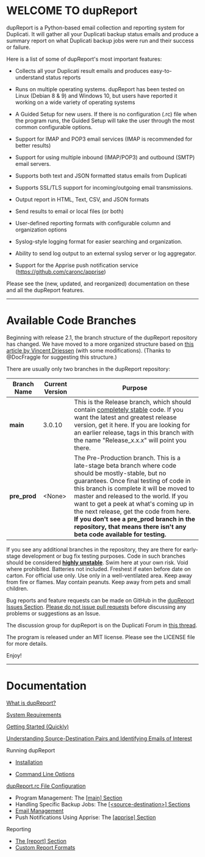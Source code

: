 

# WELCOME TO dupReport

dupReport is a Python-based email collection and reporting system for Duplicati. It will gather all your Duplicati backup status emails and produce a summary report on what Duplicati backup jobs were run and their success or failure.

Here is a list of some of dupReport's most important features:

- Collects all your Duplicati result emails and produces easy-to-understand status reports
- Runs on multiple operating systems. dupReport has been tested on Linux (Debian 8 & 9) and Windows 10, but users have reported it working on a wide variety of operating systems
- A Guided Setup for new users. If there is no configuration (.rc) file when the program runs, the Guided Setup will take the user through the most common configurable options.
- Support for IMAP and POP3 email services (IMAP is recommended for better results)
- Support for using multiple inbound (IMAP/POP3) and outbound (SMTP) email servers.
- Supports both text and JSON formatted status emails from Duplicati
- Supports SSL/TLS support for incoming/outgoing email transmissions.
- Output report in HTML, Text, CSV, and JSON formats
- Send results to email or local files (or both)
- User-defined reporting formats with configurable column and organization options
- Syslog-style logging format for easier searching and organization.

- Ability to send log output to an external syslog server or log aggregator.
- Support for the Apprise push notification service (<https://github.com/caronc/apprise>)

Please see the (new, updated, and reorganized) documentation on these and all the dupReport features.

------

# Available Code Branches

Beginning with release 2.1, the branch structure of the dupReport repository has changed. We have moved to a more organized structure based on [this article by Vincent Driessen](http://nvie.com/posts/a-successful-git-branching-model/) (with some modifications). (Thanks to @DocFraggle for suggesting this structure.)

There are usually only two branches in the dupReport repository:

| Branch Name  | Current Version | Purpose                                                      |
| ------------ | --------------- | ------------------------------------------------------------ |
| **main**     | 3.0.10           | This is the Release branch, which should contain <u>completely stable</u> code. If you want the latest and greatest release version, get it here. If you are looking for an earlier release, tags in this branch with the name "Release_x.x.x" will point you there. |
| **pre_prod** | \<None\>        | The Pre-Production branch. This is a late-stage beta branch where code should be mostly-stable, but no guarantees. Once final testing of code in this branch is complete it will be moved to master and released to the world. If you want to get a peek at what's coming up in the next release, get the code from here. **If you don't see a pre_prod branch in the repository, that means there isn't any beta code available for testing.** |

If you see any additional branches in the repository, they are there for early-stage development or bug fix testing purposes. Code in such branches should be considered **<u>highly unstable</u>**. Swim here at your own risk. Void where prohibited. Batteries not included. Freshest if eaten before date on carton. For official use only. Use only in a well-ventilated area. Keep away from fire or flames. May contain peanuts. Keep away from pets and small children.

Bug reports and feature requests can be made on GitHub in the [dupReport Issues Section](https://github.com/HandyGuySoftware/dupReport/issuesdupReport). <u>Please do not issue pull requests</u> before discussing any problems or suggestions as an Issue. 

The discussion group for dupReport is on the Duplicati Forum in [this thread](https://forum.duplicati.com/t/announcing-dupreport-a-duplicati-email-report-summary-generator/1116).

The program is released under an MIT license. Please see the LICENSE file for more details.

Enjoy!



------

# Documentation

[What is dupReport?](WhatIsDupreport.md)

[System Requirements](SystemRequirements.md)

[Getting Started (Quickly)](QuickStart.md)

[Understanding Source-Destination Pairs and Identifying Emails of Interest](Config-SrcDestPairs.md) 

Running dupReport

- [Installation](Installation.md)

- [Command Line Options](CommandLine.md)

[dupReport.rc File Configuration](RcFileConfig.md)

- Program Management: The [[main] Section](RcFileConfig-Main.md)
- Handling Specific Backup Jobs: The [[\<source-destination>] Sections](RcFileConfig-SourceDestination.md)
- [Email Management](RcFileConfig-EmailManagement.md)
- Push Notifications Using Apprise: The [[apprise] Section](RcFileConfig-Apprise.md)

Reporting

- [The [report] Section](Reporting-ReportSection.md)
- [Custom Report Formats](Reporting-CustomReportSpec.md)



